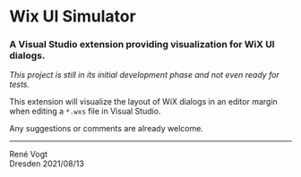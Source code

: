 # Wix UI Simulator
### A Visual Studio extension providing visualization for WiX UI dialogs.

_This project is still in its initial development phase and not even ready for tests._

This extension will visualize the layout of WiX dialogs in an editor margin when editing a `*.wxs` file
in Visual Studio.

Any suggestions or comments are already welcome.

---
Ren&eacute; Vogt  
Dresden 2021/08/13
